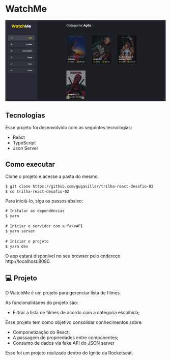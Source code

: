 # WatchMe

![Imagem inicial da aplicação](/assets/inicio.png)

## Tecnologias

Esse projeto foi desenvolvido com as seguintes tecnologias:

-  React
-  TypeScript
-  Json Server

## Como executar

Clone o projeto e acesse a pasta do mesmo.

```
$ git clone https://github.com/gugavillar/trilha-react-desafio-02
$ cd trilha-react-desafio-02
```

Para iniciá-lo, siga os passos abaixo:

```
# Instalar as dependências
$ yarn

# Iniciar o servidor com a fakeAPI
$ yarn server

# Iniciar o projeto
$ yarn dev
```

O app estará disponível no seu browser pelo endereço http://localhost:8080.

## 💻 Projeto

O WatchMe é um projeto para gerenciar lista de filmes.

As funcionalidades do projeto são:

-  Filtrar a lista de filmes de acordo com a categoria escolhida;

Esse projeto tem como objetivo consolidar conhecimentos sobre:

-  Componetização do React;
-  A passagem de propriedades entre componentes;
-  Consumo de dados via fake API do JSON server

Esse foi um projeto realizado dentro do Ignite da Rocketseat.
